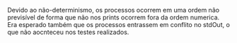 Devido ao não-determinismo, os processos ocorrem em uma ordem não previsível de forma que não nos prints ocorrem fora da ordem numerica. Era esperado também que os processos entrassem em conflito no stdOut, o que não aocnteceu nos testes realizados. 